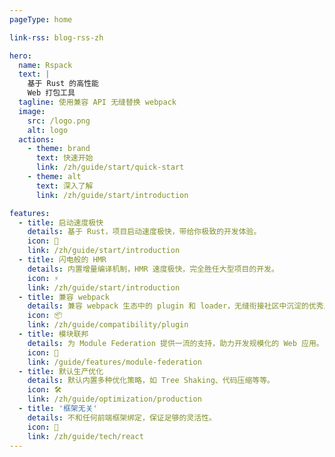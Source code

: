 ```yaml
---
pageType: home

link-rss: blog-rss-zh

hero:
  name: Rspack
  text: |
    基于 Rust 的高性能
    Web 打包工具
  tagline: 使用兼容 API 无缝替换 webpack
  image:
    src: /logo.png
    alt: logo
  actions:
    - theme: brand
      text: 快速开始
      link: /zh/guide/start/quick-start
    - theme: alt
      text: 深入了解
      link: /zh/guide/start/introduction

features:
  - title: 启动速度极快
    details: 基于 Rust，项目启动速度极快，带给你极致的开发体验。
    icon: 🚀
    link: /zh/guide/start/introduction
  - title: 闪电般的 HMR
    details: 内置增量编译机制，HMR 速度极快，完全胜任大型项目的开发。
    icon: ⚡
    link: /zh/guide/start/introduction
  - title: 兼容 webpack
    details: 兼容 webpack 生态中的 plugin 和 loader，无缝衔接社区中沉淀的优秀库。
    icon: 📦
    link: /zh/guide/compatibility/plugin
  - title: 模块联邦
    details: 为 Module Federation 提供一流的支持，助力开发规模化的 Web 应用。
    icon: 🎨
    link: /guide/features/module-federation
  - title: 默认生产优化
    details: 默认内置多种优化策略，如 Tree Shaking、代码压缩等等。
    icon: 🛠️
    link: /zh/guide/optimization/production
  - title: '框架无关'
    details: 不和任何前端框架绑定，保证足够的灵活性。
    icon: 🎯
    link: /zh/guide/tech/react
---
```

